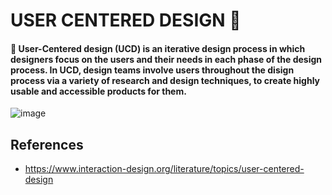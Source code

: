 # USER CENTERED DESIGN 📝

#### 🔸 User-Centered design (UCD) is an iterative design process in which designers focus on the users and their needs in each phase of the design process. In UCD, design teams involve users throughout the disign process via a variety of research and design techniques, to create highly usable and accessible products for them. 

![image](https://user-images.githubusercontent.com/73042458/221794150-a1f5ccc6-bd08-41e6-bff4-5b613804356f.png)


## References 
- https://www.interaction-design.org/literature/topics/user-centered-design
